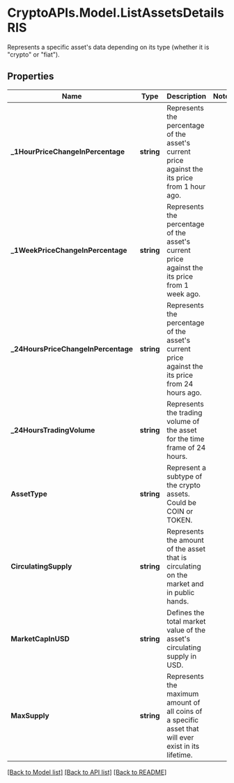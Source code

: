 # CryptoAPIs.Model.ListAssetsDetailsRIS
Represents a specific asset's data depending on its type (whether it is \"crypto\" or \"fiat\").

## Properties

Name | Type | Description | Notes
------------ | ------------- | ------------- | -------------
**_1HourPriceChangeInPercentage** | **string** | Represents the percentage of the asset&#39;s current price against the its price from 1 hour ago. | 
**_1WeekPriceChangeInPercentage** | **string** | Represents the percentage of the asset&#39;s current price against the its price from 1 week ago. | 
**_24HoursPriceChangeInPercentage** | **string** | Represents the percentage of the asset&#39;s current price against the its price from 24 hours ago. | 
**_24HoursTradingVolume** | **string** | Represents the trading volume of the asset for the time frame of 24 hours. | 
**AssetType** | **string** | Represent a subtype of the crypto assets. Could be COIN or TOKEN. | 
**CirculatingSupply** | **string** | Represents the amount of the asset that is circulating on the market and in public hands. | 
**MarketCapInUSD** | **string** | Defines the total market value of the asset&#39;s circulating supply in USD. | 
**MaxSupply** | **string** | Represents the maximum amount of all coins of a specific asset that will ever exist in its lifetime. | 

[[Back to Model list]](../README.md#documentation-for-models) [[Back to API list]](../README.md#documentation-for-api-endpoints) [[Back to README]](../README.md)

